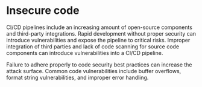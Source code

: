 # Insecure code

CI/CD pipelines include an increasing amount of open-source components and third-party integrations. 
Rapid development without proper security can introduce vulnerabilities and expose the pipeline to critical risks.
Improper integration of third parties and lack of code scanning for source code components can introduce vulnerabilities 
into a CI/CD pipeline.

Failure to adhere properly to code security best practices can increase the attack surface. Common code 
vulnerabilities include buffer overflows, format string vulnerabilities, and improper error handling. 